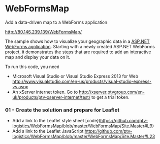 # WebFormsMap
Add a data-driven map to a WebForms application

http://80.146.239.139/WebFormsMap/

The sample shows how to visualize your geographic data in a [ASP.NET WebForms application](http://www.asp.net/web-forms). Starting with a newly created ASP.NET WebForms project, it demonstrates the steps that are required to add an interactive map and display your data on it.

To run this code, you need

* Microsoft Visual Studio or Visual Studio Express 2013 for Web http://www.visualstudio.com/en-us/products/visual-studio-express-vs.aspx
* An xServer internet token. Go to http://xserver.ptvgroup.com/en-uk/products/ptv-xserver-internet/test/ to get a trial token.

### 01 - Create the solution and prepare for Leaflet

* Add a link to the Leaflet style sheet [code}(https://github.com/ptv-logistics/WebFormsMap/blob/master/WebFormsMap/Site.Master#L9)
* Add a link to the Leaflet JavaScript https://github.com/ptv-logistics/WebFormsMap/blob/master/WebFormsMap/Site.Master#L23

